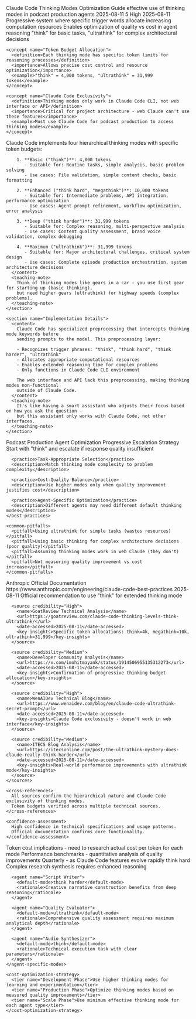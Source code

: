 <document type="context" version="1.0.0">
  <metadata>
    <topic>Claude Code Thinking Modes Optimization</topic>
    <purpose>Guide effective use of thinking modes in podcast production agents</purpose>
    <created>2025-08-11</created>
    <sources>5</sources>
    <confidence>High</confidence>
    <last-verified>2025-08-11</last-verified>
  </metadata>

  <core-concepts>
    <concept name="Thinking Mode Hierarchy">
      <definition>Progressive system where specific trigger words allocate increasing computation resources</definition>
      <importance>Enables optimization of quality vs cost in agent reasoning</importance>
      <example>"think" for basic tasks, "ultrathink" for complex architectural decisions</example>
    </concept>
    
    <concept name="Token Budget Allocation">
      <definition>Each thinking mode has specific token limits for reasoning processes</definition>
      <importance>Allows precise cost control and resource optimization</importance>
      <example>"think" = 4,000 tokens, "ultrathink" = 31,999 tokens</example>
    </concept>
    
    <concept name="Claude Code Exclusivity">
      <definition>Thinking modes only work in Claude Code CLI, not web interface or API</definition>
      <importance>Critical for project architecture - web Claude can't use these features</importance>
      <example>Must use Claude Code for podcast production to access thinking modes</example>
    </concept>
  </core-concepts>

  <detailed-information>
    <section name="Technical Specifications">
      <content>
        Claude Code implements four hierarchical thinking modes with specific token budgets:
        
        1. **Basic ("think")**: 4,000 tokens
           - Suitable for: Routine tasks, simple analysis, basic problem solving
           - Use cases: File validation, simple content checks, basic formatting
        
        2. **Enhanced ("think hard", "megathink")**: 10,000 tokens
           - Suitable for: Intermediate problems, API integration, performance optimization
           - Use cases: Agent prompt refinement, workflow optimization, error analysis
        
        3. **Deep ("think harder")**: 31,999 tokens  
           - Suitable for: Complex reasoning, multi-perspective analysis
           - Use cases: Content quality assessment, brand voice validation, complex debugging
        
        4. **Maximum ("ultrathink")**: 31,999 tokens
           - Suitable for: Major architectural challenges, critical system design
           - Use cases: Complete episode production orchestration, system architecture decisions
      </content>
      <teaching-note>
        Think of thinking modes like gears in a car - you use first gear for starting up (basic thinking), 
        but need higher gears (ultrathink) for highway speeds (complex problems).
      </teaching-note>
    </section>
    
    <section name="Implementation Details">
      <content>
        Claude Code has specialized preprocessing that intercepts thinking mode keywords before 
        sending prompts to the model. This preprocessing layer:
        
        - Recognizes trigger phrases: "think", "think hard", "think harder", "ultrathink"
        - Allocates appropriate computational resources
        - Enables extended reasoning time for complex problems
        - Only functions in Claude Code CLI environment
        
        The web interface and API lack this preprocessing, making thinking modes non-functional 
        outside of Claude Code.
      </content>
      <teaching-note>
        It's like having a smart assistant who adjusts their focus based on how you ask the question - 
        but this assistant only works with Claude Code, not other interfaces.
      </teaching-note>
    </section>
  </detailed-information>

  <practical-application>
    <use-case>Podcast Production Agent Optimization</use-case>
    <best-practices>
      <practice>Progressive Escalation Strategy</practice>
      <description>Start with "think" and escalate if response quality insufficient</description>
      
      <practice>Task-Appropriate Selection</practice>
      <description>Match thinking mode complexity to problem complexity</description>
      
      <practice>Cost-Quality Balance</practice>
      <description>Use higher modes only when quality improvement justifies cost</description>
      
      <practice>Agent-Specific Optimization</practice>
      <description>Different agents may need different default thinking modes</description>
    </best-practices>
    
    <common-pitfalls>
      <pitfall>Using ultrathink for simple tasks (wastes resources)</pitfall>
      <pitfall>Using basic thinking for complex architecture decisions (poor quality)</pitfall>
      <pitfall>Assuming thinking modes work in web Claude (they don't)</pitfall>
      <pitfall>Not measuring quality improvement vs cost increase</pitfall>
    </common-pitfalls>
  </practical-application>

  <validation>
    <sources>
      <source credibility="High">
        <name>Anthropic Official Documentation</name>
        <url>https://www.anthropic.com/engineering/claude-code-best-practices</url>
        <date-accessed>2025-08-11</date-accessed>
        <key-insights>Official recommendation to use "think" for extended thinking mode</key-insights>
      </source>
      
      <source credibility="High">
        <name>GoatReview Technical Analysis</name>
        <url>https://goatreview.com/claude-code-thinking-levels-think-ultrathink/</url>
        <date-accessed>2025-08-11</date-accessed>
        <key-insights>Specific token allocations: think=4k, megathink=10k, ultrathink=31,999</key-insights>
      </source>
      
      <source credibility="Medium">
        <name>Developer Community Analysis</name>
        <url>https://x.com/imohitmayank/status/1914506955135312273</url>
        <date-accessed>2025-08-11</date-accessed>
        <key-insights>Confirmation of progressive thinking budget allocation</key-insights>
      </source>
      
      <source credibility="High">
        <name>WenAIDev Technical Blog</name>
        <url>https://www.wenaidev.com/blog/en/claude-code-ultrathink-secret-prompt</url>
        <date-accessed>2025-08-11</date-accessed>
        <key-insights>Claude Code exclusivity - doesn't work in web interface</key-insights>
      </source>
      
      <source credibility="Medium">
        <name>ITECS Blog Analysis</name>
        <url>https://itecsonline.com/post/the-ultrathink-mystery-does-claude-really-think-harder</url>
        <date-accessed>2025-08-11</date-accessed>
        <key-insights>Real-world performance improvements with ultrathink mode</key-insights>
      </source>
    </sources>
    
    <cross-references>
      All sources confirm the hierarchical nature and Claude Code exclusivity of thinking modes.
      Token budgets verified across multiple technical sources.
    </cross-references>
    
    <confidence-assessment>
      High confidence in technical specifications and usage patterns.
      Official documentation confirms core functionality.
    </confidence-assessment>
  </validation>

  <updates-needed>
    <update>Token cost implications - need to research actual cost per token for each mode</update>
    <update>Performance benchmarks - quantitative analysis of quality improvements</update>
    <revalidation-schedule>Quarterly - as Claude Code features evolve rapidly</revalidation-schedule>
  </updates-needed>

  <podcast-production-recommendations>
    <agent-specific-modes>
      <agent name="Research Coordinator">
        <default-mode>think hard</default-mode>
        <rationale>Complex research synthesis requires enhanced reasoning</rationale>
      </agent>
      
      <agent name="Script Writer">
        <default-mode>think harder</default-mode>
        <rationale>Creative narrative construction benefits from deep reasoning</rationale>
      </agent>
      
      <agent name="Quality Evaluator">
        <default-mode>ultrathink</default-mode>
        <rationale>Comprehensive quality assessment requires maximum analytical depth</rationale>
      </agent>
      
      <agent name="Audio Synthesizer">
        <default-mode>think</default-mode>
        <rationale>Technical execution task with clear parameters</rationale>
      </agent>
    </agent-specific-modes>
    
    <cost-optimization-strategy>
      <tier name="Development Phase">Use higher thinking modes for learning and experimentation</tier>
      <tier name="Production Phase">Optimize thinking modes based on measured quality improvements</tier>
      <tier name="Scale Phase">Use minimum effective thinking mode for each agent type</tier>
    </cost-optimization-strategy>
  </podcast-production-recommendations>
</document>